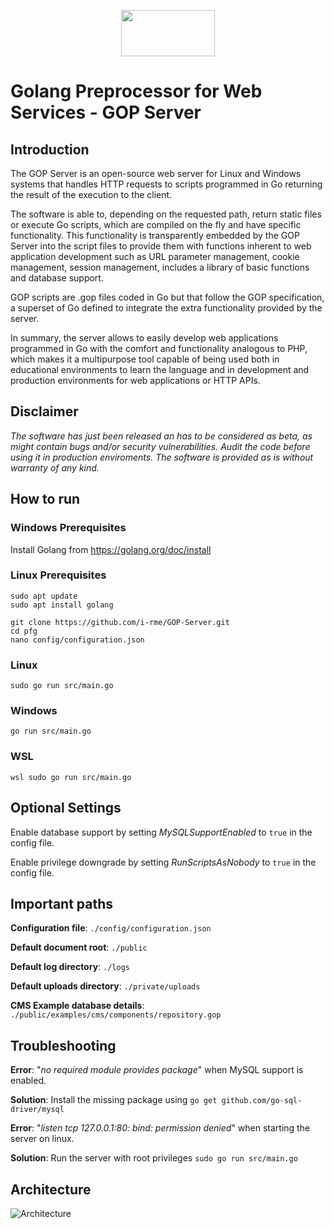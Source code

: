 <p align="center">
  <img width="150" height="74" src="https://user-images.githubusercontent.com/6007737/124795490-5fa5a100-df50-11eb-9483-0d8aa2ac09f6.png">
</p>

# Golang Preprocessor for Web Services - GOP Server #


## Introduction ###

The GOP Server is an open-source web server for Linux and Windows systems that handles HTTP requests to scripts programmed in Go returning the result of the execution to the client.

The software is able to, depending on the requested path, return static files or execute Go scripts, which are compiled on the fly and have specific functionality. This functionality is transparently embedded by the GOP Server into the script files to provide them with functions inherent to web application development such as URL parameter management, cookie management, session management, includes a library of basic functions and database support.

GOP scripts are .gop files coded in Go but that follow the GOP specification, a superset of Go defined to integrate the extra functionality provided by the server.

In summary, the server allows to easily develop web applications programmed in Go with the comfort and functionality analogous to PHP, which makes it a multipurpose tool capable of being used both in educational environments to learn the language and in development and production environments for web applications or HTTP APIs.

## Disclaimer ###

*The software has just been released an has to be considered as beta, as might contain bugs and/or security vulnerabilities. Audit the code before using it in production enviroments. The software is provided as is without warranty of any kind.*

## How to run ###

### Windows Prerequisites
Install Golang from https://golang.org/doc/install

### Linux Prerequisites
```
sudo apt update
sudo apt install golang
```
```
git clone https://github.com/i-rme/GOP-Server.git
cd pfg
nano config/configuration.json
```

### Linux
```sudo go run src/main.go```

### Windows
```go run src/main.go```

### WSL
```wsl sudo go run src/main.go```

## Optional Settings
Enable database support by setting *MySQLSupportEnabled* to `true` in the config file.

Enable privilege downgrade by setting *RunScriptsAsNobody* to `true` in the config file.

## Important paths
**Configuration file**: `./config/configuration.json`

**Default document root**: `./public`

**Default log directory**: `./logs`

**Default uploads directory**: `./private/uploads`

**CMS Example database details**: `./public/examples/cms/components/repository.gop`

## Troubleshooting
**Error**: "*no required module provides package*" when MySQL support is enabled.

**Solution**: Install the missing package using ```go get github.com/go-sql-driver/mysql```

**Error**: "*listen tcp 127.0.0.1:80: bind: permission denied*" when starting the server on linux.

**Solution**: Run the server with root privileges ```sudo go run src/main.go```


## Architecture
![Architecture](https://user-images.githubusercontent.com/6007737/124795367-3f75e200-df50-11eb-9e4b-4cd9171f8bc5.png)
